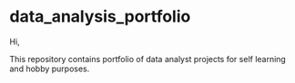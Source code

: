 # data_analysis_portfolio
Hi,

This repository contains portfolio of data analyst projects for self learning and hobby purposes. 
